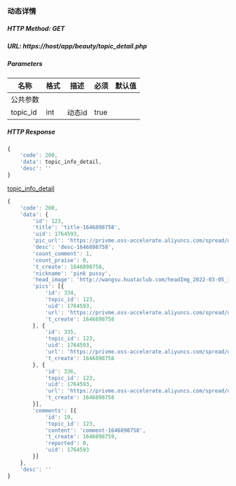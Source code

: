 ### 动态详情

##### HTTP Method: GET
##### URL: https://host/app/beauty/topic_detail.php

#####  Parameters
名称|格式|描述|必须|默认值
---|---|---|---|---
公共参数||||
topic_id    | int    | 动态id       | true |

##### HTTP Response
```javascript
{
	'code': 200,
	'data': topic_info_detail,
	'desc': ''
}
```
[topic_info_detail](entity_topic_info_detail.md)
```javascript
{
	'code': 200,
	'data': {
		'id': 123,
		'title': 'title-1646898758',
		'uid': 1764593,
		'pic_url': 'https://privme.oss-accelerate.aliyuncs.com/spread/down_pics/6.jpg',
		'desc': 'desc-1646898758',
		'count_comment': 1,
		'count_praise': 0,
		't_create': 1646898758,
		'nickname': 'pink pussy',
		'head_image': 'http://wangsu.huataclub.com/headImg_2022-03-05_images_1764593_1646484629725.jpg',
		'pics': [{
			'id': 334,
			'topic_id': 123,
			'uid': 1764593,
			'url': 'https://privme.oss-accelerate.aliyuncs.com/spread/down_pics/6.jpg',
			't_create': 1646898758
		}, {
			'id': 335,
			'topic_id': 123,
			'uid': 1764593,
			'url': 'https://privme.oss-accelerate.aliyuncs.com/spread/down_pics/5.jpg',
			't_create': 1646898758
		}, {
			'id': 336,
			'topic_id': 123,
			'uid': 1764593,
			'url': 'https://privme.oss-accelerate.aliyuncs.com/spread/down_pics/1.jpg',
			't_create': 1646898758
		}],
		'comments': [{
			'id': 19,
			'topic_id': 123,
			'content': 'comment-1646898758',
			't_create': 1646898759,
			'reported': 0,
			'uid': 1764593
		}]
	},
	'desc': ''
}
```